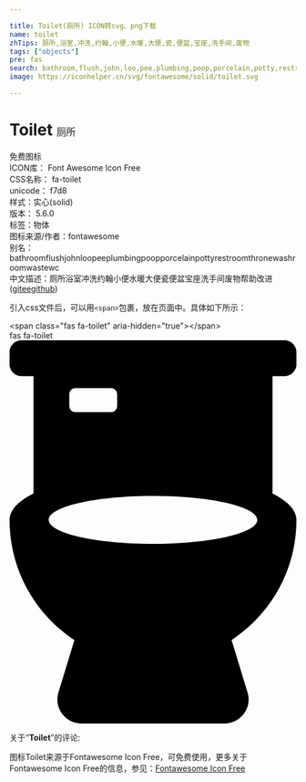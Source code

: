 ```yaml
---

title: Toilet(厕所) ICON转svg、png下载
name: toilet
zhTips: 厕所,浴室,冲洗,约翰,小便,水暖,大便,瓷,便盆,宝座,洗手间,废物
tags: ["objects"]
pre: fas
search: bathroom,flush,john,loo,pee,plumbing,poop,porcelain,potty,restroom,throne,washroom,waste,wc
image: https://iconhelper.cn/svg/fontawesome/solid/toilet.svg

---
```


# Toilet  <small style="font-size: 60%;font-weight: 100">厕所</small>


<div class="detail-page">
<p>
<span><span class="badge-success badge">免费图标</span> </span>
<br/>
<span>
ICON库：
<span class="badge-secondary badge">Font Awesome Icon Free</span> 
</span>
<br/>
<span>
CSS名称：
<span class="badge-secondary badge">fa-toilet</span> 
</span>
<br/>
<span>
unicode：
<span class="badge-secondary badge">f7d8</span> 
<copy-btn content='f7d8' btn-title=""></copy-btn>
<copy-btn :content='String.fromCodePoint(parseInt("f7d8", 16))' btn-title="复制U"></copy-btn>
</span><br/><span>样式：<span class="badge-light badge">实心(solid)</span></span>
<br/>
<span>
版本：
<span class="badge-secondary badge">5.6.0</span> 
</span><br/><span>标签：<span class="badge-light badge"><router-link to="/tags/objects.html">物体</router-link></span></span>
<br/>
<span>图标来源/作者：<span class="badge-light badge">fontawesome</span></span> 
<br/>
<span>别名：<span class="badge-light badge">bathroom</span><span class="badge-light badge">flush</span><span class="badge-light badge">john</span><span class="badge-light badge">loo</span><span class="badge-light badge">pee</span><span class="badge-light badge">plumbing</span><span class="badge-light badge">poop</span><span class="badge-light badge">porcelain</span><span class="badge-light badge">potty</span><span class="badge-light badge">restroom</span><span class="badge-light badge">throne</span><span class="badge-light badge">washroom</span><span class="badge-light badge">waste</span><span class="badge-light badge">wc</span></span><br/><span class="zh-detail">中文描述：<span class="badge-primary badge">厕所</span><span class="badge-primary badge">浴室</span><span class="badge-primary badge">冲洗</span><span class="badge-primary badge">约翰</span><span class="badge-primary badge">小便</span><span class="badge-primary badge">水暖</span><span class="badge-primary badge">大便</span><span class="badge-primary badge">瓷</span><span class="badge-primary badge">便盆</span><span class="badge-primary badge">宝座</span><span class="badge-primary badge">洗手间</span><span class="badge-primary badge">废物</span><span class="help-link"><span>帮助改进</span>(<a href="https://gitee.com/liuwave/icon-helper/edit/master/json/fontawesome/solid/toilet.json" target="_blank" rel="noopener noreferrer">gitee</a><a href="https://github.com/liuwave/icon-helper/edit/master/json/fontawesome/solid/toilet.json" target="_blank" rel="noopener noreferrer">github</a></span>)</span><br/>
</p>
</div>
<div class="alert alert-dark">
  <i class="fas fa-toilet fa-xs"></i>
  <i class="fas fa-toilet fa-sm"></i>
  <i class="fas fa-toilet fa-lg"></i>
  <i class="fas fa-toilet fa-2x"></i>
  <i class="fas fa-toilet fa-3x"></i>
  <i class="fas fa-toilet fa-5x"></i>
  <i class="fas fa-toilet fa-7x"></i>
</div>
<div>
  <p>引入css文件后，可以用<code>&lt;span&gt;</code>包裹，放在页面中。具体如下所示：    
  </p>
  <div class="alert alert-primary" style="font-size: 14px">
    &lt;span class="fas fa-toilet" aria-hidden="true"&gt;&lt;/span&gt;
    <copy-btn content='<span class="fas fa-toilet" aria-hidden="true"></span>'></copy-btn>
  </div>
  <div class="alert alert-secondary">
    <i class="fas fa-toilet"
    style="font-size: 24px"
    aria-hidden="true"></i> fas fa-toilet
    <copy-btn content="fas fa-toilet" btn-title="复制图标名称"></copy-btn>
  </div>
</div>
<div id="svg" class="svg-wrap">
<svg xmlns="http://www.w3.org/2000/svg" viewBox="0 0 384 512"><path d="M368 48c8.8 0 16-7.2 16-16V16c0-8.8-7.2-16-16-16H16C7.2 0 0 7.2 0 16v16c0 8.8 7.2 16 16 16h16v156.7C11.8 214.8 0 226.9 0 240c0 67.2 34.6 126.2 86.8 160.5l-21.4 70.2C59.1 491.2 74.5 512 96 512h192c21.5 0 36.9-20.8 30.6-41.3l-21.4-70.2C349.4 366.2 384 307.2 384 240c0-13.1-11.8-25.2-32-35.3V48h16zM80 72c0-4.4 3.6-8 8-8h48c4.4 0 8 3.6 8 8v16c0 4.4-3.6 8-8 8H88c-4.4 0-8-3.6-8-8V72zm112 200c-77.1 0-139.6-14.3-139.6-32s62.5-32 139.6-32 139.6 14.3 139.6 32-62.5 32-139.6 32z"/></svg>
</div>
<detail full-name='fa-toilet'></detail>
<div class="icon-detail__container">
<p>关于“<b>Toilet</b>”的评论:</p>
</div>
<Vssue title="关于“Toilet”的评论" />    
<div><p>图标Toilet来源于Fontawesome Icon Free，可免费使用，更多关于  Fontawesome Icon Free的信息，参见：<a target="_blank" href="https://iconhelper.cn/fontawesome.html">Fontawesome Icon Free</a>
</p></div>
